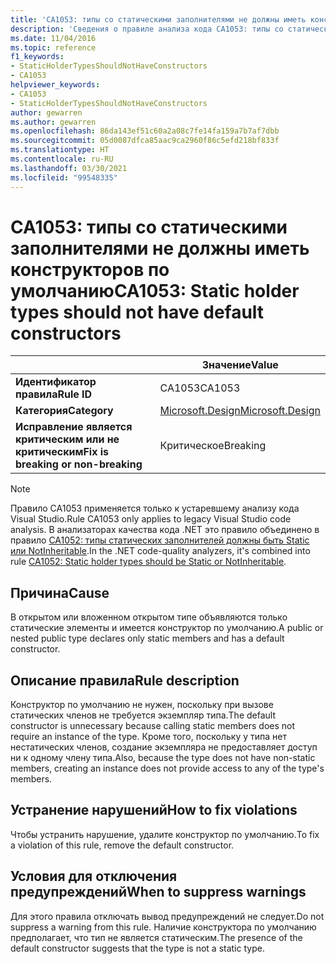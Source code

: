 ```yaml
---
title: 'CA1053: типы со статическими заполнителями не должны иметь конструкторов (анализ кода)'
description: 'Сведения о правиле анализа кода CA1053: типы со статическими заполнителями не должны иметь конструкторов'
ms.date: 11/04/2016
ms.topic: reference
f1_keywords:
- StaticHolderTypesShouldNotHaveConstructors
- CA1053
helpviewer_keywords:
- CA1053
- StaticHolderTypesShouldNotHaveConstructors
author: gewarren
ms.author: gewarren
ms.openlocfilehash: 86da143ef51c60a2a08c7fe14fa159a7b7af7dbb
ms.sourcegitcommit: 05d0087dfca85aac9ca2960f86c5efd218bf833f
ms.translationtype: HT
ms.contentlocale: ru-RU
ms.lasthandoff: 03/30/2021
ms.locfileid: "99548335"
---
```

# <a name="ca1053-static-holder-types-should-not-have-default-constructors"></a><span data-ttu-id="59e4a-103">CA1053: типы со статическими заполнителями не должны иметь конструкторов по умолчанию</span><span class="sxs-lookup"><span data-stu-id="59e4a-103">CA1053: Static holder types should not have default constructors</span></span>

| | <span data-ttu-id="59e4a-104">Значение</span><span class="sxs-lookup"><span data-stu-id="59e4a-104">Value</span></span> |
|-|-|
| <span data-ttu-id="59e4a-105">**Идентификатор правила**</span><span class="sxs-lookup"><span data-stu-id="59e4a-105">**Rule ID**</span></span> |<span data-ttu-id="59e4a-106">CA1053</span><span class="sxs-lookup"><span data-stu-id="59e4a-106">CA1053</span></span>|
| <span data-ttu-id="59e4a-107">**Категория**</span><span class="sxs-lookup"><span data-stu-id="59e4a-107">**Category**</span></span> |[<span data-ttu-id="59e4a-108">Microsoft.Design</span><span class="sxs-lookup"><span data-stu-id="59e4a-108">Microsoft.Design</span></span>](design-warnings.md)|
| <span data-ttu-id="59e4a-109">**Исправление является критическим или не критическим**</span><span class="sxs-lookup"><span data-stu-id="59e4a-109">**Fix is breaking or non-breaking**</span></span> |<span data-ttu-id="59e4a-110">Критическое</span><span class="sxs-lookup"><span data-stu-id="59e4a-110">Breaking</span></span>|

> [!NOTE]
> <span data-ttu-id="59e4a-111">Правило CA1053 применяется только к устаревшему анализу кода Visual Studio.</span><span class="sxs-lookup"><span data-stu-id="59e4a-111">Rule CA1053 only applies to legacy Visual Studio code analysis.</span></span> <span data-ttu-id="59e4a-112">В анализаторах качества кода .NET это правило объединено в правило [CA1052: типы статических заполнителей должны быть Static или NotInheritable](ca1052.md).</span><span class="sxs-lookup"><span data-stu-id="59e4a-112">In the .NET code-quality analyzers, it's combined into rule [CA1052: Static holder types should be Static or NotInheritable](ca1052.md).</span></span>

## <a name="cause"></a><span data-ttu-id="59e4a-113">Причина</span><span class="sxs-lookup"><span data-stu-id="59e4a-113">Cause</span></span>

<span data-ttu-id="59e4a-114">В открытом или вложенном открытом типе объявляются только статические элементы и имеется конструктор по умолчанию.</span><span class="sxs-lookup"><span data-stu-id="59e4a-114">A public or nested public type declares only static members and has a default constructor.</span></span>

## <a name="rule-description"></a><span data-ttu-id="59e4a-115">Описание правила</span><span class="sxs-lookup"><span data-stu-id="59e4a-115">Rule description</span></span>

<span data-ttu-id="59e4a-116">Конструктор по умолчанию не нужен, поскольку при вызове статических членов не требуется экземпляр типа.</span><span class="sxs-lookup"><span data-stu-id="59e4a-116">The default constructor is unnecessary because calling static members does not require an instance of the type.</span></span> <span data-ttu-id="59e4a-117">Кроме того, поскольку у типа нет нестатических членов, создание экземпляра не предоставляет доступ ни к одному члену типа.</span><span class="sxs-lookup"><span data-stu-id="59e4a-117">Also, because the type does not have non-static members, creating an instance does not provide access to any of the type's members.</span></span>

## <a name="how-to-fix-violations"></a><span data-ttu-id="59e4a-118">Устранение нарушений</span><span class="sxs-lookup"><span data-stu-id="59e4a-118">How to fix violations</span></span>

<span data-ttu-id="59e4a-119">Чтобы устранить нарушение, удалите конструктор по умолчанию.</span><span class="sxs-lookup"><span data-stu-id="59e4a-119">To fix a violation of this rule, remove the default constructor.</span></span>

## <a name="when-to-suppress-warnings"></a><span data-ttu-id="59e4a-120">Условия для отключения предупреждений</span><span class="sxs-lookup"><span data-stu-id="59e4a-120">When to suppress warnings</span></span>

<span data-ttu-id="59e4a-121">Для этого правила отключать вывод предупреждений не следует.</span><span class="sxs-lookup"><span data-stu-id="59e4a-121">Do not suppress a warning from this rule.</span></span> <span data-ttu-id="59e4a-122">Наличие конструктора по умолчанию предполагает, что тип не является статическим.</span><span class="sxs-lookup"><span data-stu-id="59e4a-122">The presence of the default constructor suggests that the type is not a static type.</span></span>
